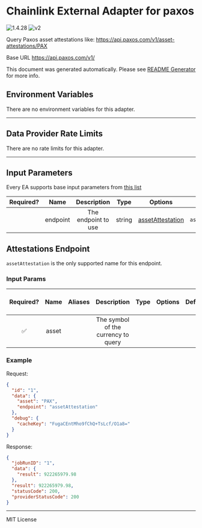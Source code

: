# Chainlink External Adapter for paxos

![1.4.28](https://img.shields.io/github/package-json/v/smartcontractkit/external-adapters-js?filename=packages/sources/paxos/package.json) ![v2](https://img.shields.io/badge/framework%20version-v2-blueviolet)

Query Paxos asset attestations like: https://api.paxos.com/v1/asset-attestations/PAX

Base URL https://api.paxos.com/v1/

This document was generated automatically. Please see [README Generator](../../scripts#readme-generator) for more info.

## Environment Variables

There are no environment variables for this adapter.

---

## Data Provider Rate Limits

There are no rate limits for this adapter.

---

## Input Parameters

Every EA supports base input parameters from [this list](../../core/bootstrap#base-input-parameters)

| Required? |   Name   |     Description     |  Type  |                  Options                   |      Default       |
| :-------: | :------: | :-----------------: | :----: | :----------------------------------------: | :----------------: |
|           | endpoint | The endpoint to use | string | [assetAttestation](#attestations-endpoint) | `assetAttestation` |

## Attestations Endpoint

`assetAttestation` is the only supported name for this endpoint.

### Input Params

| Required? | Name  | Aliases |             Description             | Type | Options | Default | Depends On | Not Valid With |
| :-------: | :---: | :-----: | :---------------------------------: | :--: | :-----: | :-----: | :--------: | :------------: |
|    ✅     | asset |         | The symbol of the currency to query |      |         |         |            |                |

### Example

Request:

```json
{
  "id": "1",
  "data": {
    "asset": "PAX",
    "endpoint": "assetAttestation"
  },
  "debug": {
    "cacheKey": "FugaCEntMho9fChQ+TsLcf/O1a8="
  }
}
```

Response:

```json
{
  "jobRunID": "1",
  "data": {
    "result": 922265979.98
  },
  "result": 922265979.98,
  "statusCode": 200,
  "providerStatusCode": 200
}
```

---

MIT License
